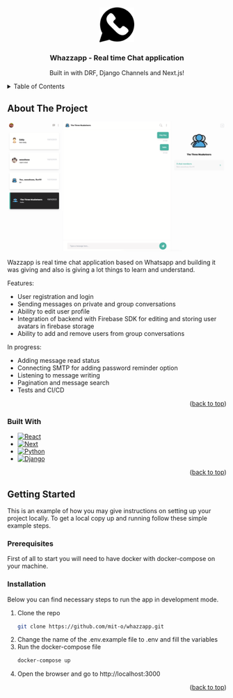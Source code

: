 <a name="readme-top"></a>

<!-- PROJECT LOGO -->
<br />
<div align="center">
  <a href="https://github.com/mit-o/whazzapp">
    <img src="client/public/favicon/android-chrome-192x192.png" alt="Logo" width="80" height="80">
  </a>

  <h3 align="center">Whazzapp - Real time Chat application</h3>

  <p align="center">
    Built in with DRF, Django Channels and Next.js!
    <br />
  </p>
</div>

<!-- TABLE OF CONTENTS -->
<details>
  <summary>Table of Contents</summary>
  <ol>
    <li>
      <a href="#about-the-project">About The Project</a>
      <ul>
        <li><a href="#built-with">Built With</a></li>
      </ul>
    </li>
    <li>
      <a href="#getting-started">Getting Started</a>
      <ul>
        <li><a href="#prerequisites">Prerequisites</a></li>
        <li><a href="#installation">Installation</a></li>
      </ul>
    </li>
  </ol>
</details>

<!-- ABOUT THE PROJECT -->

## About The Project

[![App intro][app-intro]](https://github.com/mit-o/whazzapp)

Wazzapp is real time chat application based on Whatsapp and building it was giving and also is giving a lot things to learn and understand.

Features:

- User registration and login
- Sending messages on private and group conversations
- Ability to edit user profile
- Integration of backend with Firebase SDK for editing and storing user avatars in firebase storage
- Ability to add and remove users from group conversations

In progress:

- Adding message read status
- Connecting SMTP for adding password reminder option
- Listening to message writing
- Pagination and message search
- Tests and CI/CD

<p align="right">(<a href="#readme-top">back to top</a>)</p>

### Built With

- [![React][react.js]][react-url]
- [![Next][next.js]][next-url]
- [![Python][python]][python-url]
- [![Django][django]][django-url]

<p align="right">(<a href="#readme-top">back to top</a>)</p>

<!-- GETTING STARTED -->

## Getting Started

This is an example of how you may give instructions on setting up your project locally. To get a local copy up and running follow these simple example steps.

### Prerequisites

First of all to start you will need to have docker with docker-compose on your machine.

### Installation

Below you can find necessary steps to run the app in development mode.

1. Clone the repo
   ```sh
   git clone https://github.com/mit-o/whazzapp.git
   ```
2. Change the name of the .env.example file to .env and fill the variables
3. Run the docker-compose file
   ```sh
   docker-compose up
   ```
4. Open the browser and go to http://localhost:3000

<p align="right">(<a href="#readme-top">back to top</a>)</p>

<!-- MARKDOWN LINKS & IMAGES -->

[license-shield]: https://img.shields.io/github/license/othneildrew/Best-README-Template.svg?style=for-the-badge
[license-url]: #
[linkedin-shield]: https://img.shields.io/badge/-LinkedIn-black.svg?style=for-the-badge&logo=linkedin&colorB=555
[linkedin-url]: https://linkedin.com/in/sebastian-tarczynski
[app-intro]: intro/app-intro.png
[next.js]: https://img.shields.io/badge/next.js-000000?style=for-the-badge&logo=nextdotjs&logoColor=white
[next-url]: https://nextjs.org/
[react.js]: https://img.shields.io/badge/React-20232A?style=for-the-badge&logo=react&logoColor=61DAFB
[react-url]: https://reactjs.org/
[python]: https://img.shields.io/badge/Python-14354C?style=for-the-badge&logo=python&logoColor=white
[python-url]: https://www.python.org/
[django]: https://img.shields.io/badge/Django-092E20?style=for-the-badge&logo=django&logoColor=white
[django-url]: https://www.djangoproject.com/
